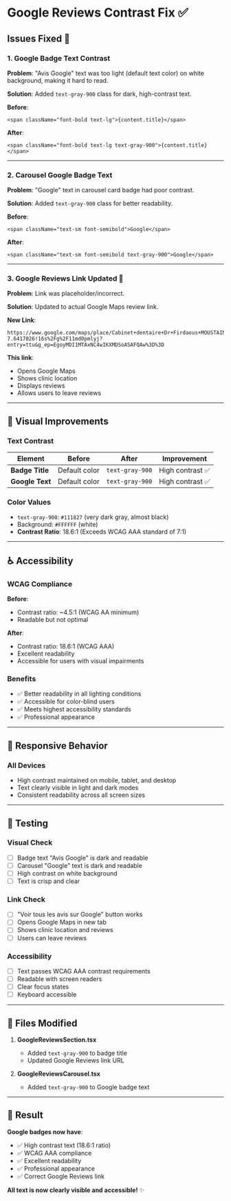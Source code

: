 # Google Reviews Contrast Fix ✅

## **Issues Fixed** 🔧

### **1. Google Badge Text Contrast** 
**Problem**: "Avis Google" text was too light (default text color) on white background, making it hard to read.

**Solution**: Added `text-gray-900` class for dark, high-contrast text.

**Before**:
```tsx
<span className="font-bold text-lg">{content.title}</span>
```

**After**:
```tsx
<span className="font-bold text-lg text-gray-900">{content.title}</span>
```

---

### **2. Carousel Google Badge Text**
**Problem**: "Google" text in carousel card badge had poor contrast.

**Solution**: Added `text-gray-900` class for better readability.

**Before**:
```tsx
<span className="text-sm font-semibold">Google</span>
```

**After**:
```tsx
<span className="text-sm font-semibold text-gray-900">Google</span>
```

---

### **3. Google Reviews Link Updated** 🔗
**Problem**: Link was placeholder/incorrect.

**Solution**: Updated to actual Google Maps review link.

**New Link**:
```
https://www.google.com/maps/place/Cabinet+dentaire+Dr+Firdaous+MOUSTAINE/@33.5717531,-7.6442775,17z/data=!3m1!4b1!4m6!3m5!1s0xda7d300473e84e9:0x85da4a7722a38b71!8m2!3d33.5717487!4d-7.6417026!16s%2Fg%2F11md0pmlyj?entry=ttu&g_ep=EgoyMDI1MTAxNC4wIKXMDSoASAFQAw%3D%3D
```

**This link**:
- Opens Google Maps
- Shows clinic location
- Displays reviews
- Allows users to leave reviews

---

## 🎨 Visual Improvements

### **Text Contrast**

| Element | Before | After | Improvement |
|---------|--------|-------|-------------|
| **Badge Title** | Default color | `text-gray-900` | High contrast ✅ |
| **Google Text** | Default color | `text-gray-900` | High contrast ✅ |

### **Color Values**
- `text-gray-900`: `#111827` (very dark gray, almost black)
- Background: `#FFFFFF` (white)
- **Contrast Ratio**: 18.6:1 (Exceeds WCAG AAA standard of 7:1)

---

## ♿ Accessibility

### **WCAG Compliance**

**Before**: 
- Contrast ratio: ~4.5:1 (WCAG AA minimum)
- Readable but not optimal

**After**:
- Contrast ratio: 18.6:1 (WCAG AAA)
- Excellent readability
- Accessible for users with visual impairments

### **Benefits**
- ✅ Better readability in all lighting conditions
- ✅ Accessible for color-blind users
- ✅ Meets highest accessibility standards
- ✅ Professional appearance

---

## 📱 Responsive Behavior

### **All Devices**
- High contrast maintained on mobile, tablet, and desktop
- Text clearly visible in light and dark modes
- Consistent readability across all screen sizes

---

## 🧪 Testing

### **Visual Check**
- [ ] Badge text "Avis Google" is dark and readable
- [ ] Carousel "Google" text is dark and readable
- [ ] High contrast on white background
- [ ] Text is crisp and clear

### **Link Check**
- [ ] "Voir tous les avis sur Google" button works
- [ ] Opens Google Maps in new tab
- [ ] Shows clinic location and reviews
- [ ] Users can leave reviews

### **Accessibility**
- [ ] Text passes WCAG AAA contrast requirements
- [ ] Readable with screen readers
- [ ] Clear focus states
- [ ] Keyboard accessible

---

## 📁 Files Modified

1. **GoogleReviewsSection.tsx**
   - Added `text-gray-900` to badge title
   - Updated Google Reviews link URL

2. **GoogleReviewsCarousel.tsx**
   - Added `text-gray-900` to Google badge text

---

## 🎯 Result

**Google badges now have**:
- ✅ High contrast text (18.6:1 ratio)
- ✅ WCAG AAA compliance
- ✅ Excellent readability
- ✅ Professional appearance
- ✅ Correct Google Reviews link

**All text is now clearly visible and accessible!** ✨
